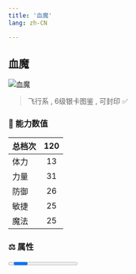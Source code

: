 ```yaml
---
title: '血魔'
lang: zh-CN

---
```


<RouterBack />

## 血魔

![血魔](https://user-images.githubusercontent.com/78347270/115859812-a0bb0880-a46b-11eb-9440-bbae2706bdd9.gif) 

> 飞行系 , 6级银卡图鉴<Card :type="1" /> , 可封印 ✅ 


### 💪 能力数值

| 总档次       | 120            |
| :----------- |:-------------:|
| 体力      | 13   <Stars :number="1.5" />  |
| 力量      | 31   <Stars :number="3" />  |
| 防御      | 26  <Stars :number="2.5" />  | 
| 敏捷      | 25  <Stars :number="2.5" />  | 
| 魔法      | 25  <Stars :number="2.5" />   | 


### ⚖️ 属性


<Progress earth :number="0" />

<Progress water :number="1" />

<Progress fire :number="9" />

<Progress wind :number="0" />

### ✨ 技能栏 <Strong>6个</Strong>

- 攻击
- 防御

### 👶 1级出现点

- 无



